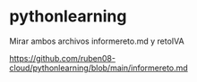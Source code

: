 # pythonlearning
Mirar ambos archivos informereto.md y retoIVA

https://github.com/ruben08-cloud/pythonlearning/blob/main/informereto.md


